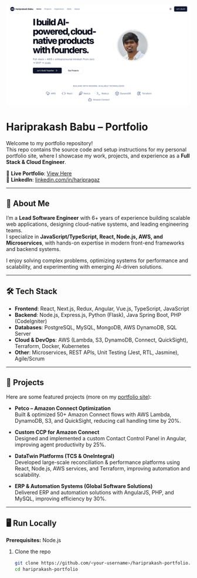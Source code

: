 <div align="center">
  <img width="1200" alt="Portfolio Banner" src="public/images/portfolio.png" />
</div>

# Hariprakash Babu – Portfolio

Welcome to my portfolio repository!  
This repo contains the source code and setup instructions for my personal portfolio site, where I showcase my work, projects, and experience as a **Full Stack & Cloud Engineer**.

🔗 **Live Portfolio**: [View Here](https://devharipragaz007.github.io/)  
🔗 **LinkedIn**: [linkedin.com/in/haripragaz](https://www.linkedin.com/in/haripragaz/)

---

## 🚀 About Me

I’m a **Lead Software Engineer** with 6+ years of experience building scalable web applications, designing cloud-native systems, and leading engineering teams.  
I specialize in **JavaScript/TypeScript, React, Node.js, AWS, and Microservices**, with hands-on expertise in modern front-end frameworks and backend systems.  

I enjoy solving complex problems, optimizing systems for performance and scalability, and experimenting with emerging AI-driven solutions.

---

## 🛠️ Tech Stack

- **Frontend**: React, Next.js, Redux, Angular, Vue.js, TypeScript, JavaScript  
- **Backend**: Node.js, Express.js, Python (Flask), Java Spring Boot, PHP (CodeIgniter)  
- **Databases**: PostgreSQL, MySQL, MongoDB, AWS DynamoDB, SQL Server  
- **Cloud & DevOps**: AWS (Lambda, S3, DynamoDB, Connect, QuickSight), Terraform, Docker, Kubernetes  
- **Other**: Microservices, REST APIs, Unit Testing (Jest, RTL, Jasmine), Agile/Scrum  

---

## 📂 Projects

Here are some featured projects (more on my [portfolio site](https://devharipragaz007.github.io/)):

- **Petco – Amazon Connect Optimization**  
  Built & optimized 50+ Amazon Connect flows with AWS Lambda, DynamoDB, S3, and QuickSight, reducing call handling time by 20%.  

- **Custom CCP for Amazon Connect**  
  Designed and implemented a custom Contact Control Panel in Angular, improving agent productivity by 25%.  

- **DataTwin Platforms (TCS & OneIntegral)**  
  Developed large-scale reconciliation & performance platforms using React, Node.js, AWS services, and Terraform, improving automation and scalability.  

- **ERP & Automation Systems (Global Software Solutions)**  
  Delivered ERP and automation solutions with AngularJS, PHP, and MySQL, improving efficiency by 30%.  

---

## 🖥️ Run Locally

**Prerequisites:** Node.js  

1. Clone the repo  
   ```bash
   git clone https://github.com/<your-username>/hariprakash-portfolio.git
   cd hariprakash-portfolio
